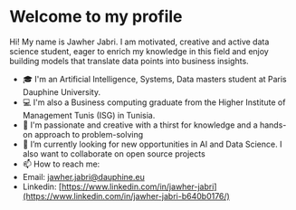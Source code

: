 # Welcome to my profile
Hi! My name is Jawher Jabri. 
I am motivated, creative and active data science student, eager to enrich my knowledge in this field and enjoy building models that translate data points into business insights. 
- 🎓 I'm an Artificial Intelligence, Systems, Data masters student at Paris Dauphine University.  
- 💻 I'm also a Business computing graduate from the Higher Institute of Management Tunis (ISG) in Tunisia.  
- 🧑‍ I'm passionate and creative with a thirst for knowledge and a hands-on approach to problem-solving
- 👀 I’m currently looking for new opportunities in AI and Data Science. I also want to collaborate on open source projects  
- 📫 How to reach me:  
- Email: jawher.jabri@dauphine.eu 
- Linkedin: [https://www.linkedin.com/in/jawher-jabri](https://www.linkedin.com/in/jawher-jabri-b640b0176/)
